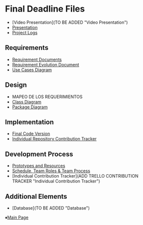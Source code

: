 # Final Deadline Files

* [Video Presentation](TO BE ADDED "Video Presentation")
* [Presentation](https://view.genial.ly/61ae9cffe3eef30d7e86a9e1/presentation-presentacion-universo-vibrant "Video Presentation")
* [Project Logs](https://github.com/Edwin-Lines/Project-Cosmos/tree/Third-Deadline/Documentation/Project%20Logs "Project Logs")

## Requirements
* [Requirement Documents](https://github.com/Edwin-Lines/Project-Cosmos/blob/Third-Deadline/Documentation/Requirements/Requirements.md "Requirements")
* [Requirement Evolution Document](https://github.com/Edwin-Lines/Project-Cosmos/blob/Third-Deadline/Documentation/Requirements/Requirement-Evolution.md "Requirement Evolution")
* [Use Cases Diagram](https://github.com/Edwin-Lines/Project-Cosmos/blob/Third-Deadline/Documentation/Use%20Cases%20Diagram%2C%20User%20Stories%20%26%20Use%20Scenarios/Use%20Class%20Diagram.md "Use Cases Diagram")

## Design
* MAPEO DE LOS REQUERIMIENTOS
* [Class Diagram](https://github.com/Edwin-Lines/Project-Cosmos/blob/Third-Deadline/Documentation/Prototypes%20and%20Resources/Class%20Diagram.md "Class Diagram")
* [Package Diagram](https://github.com/Edwin-Lines/Project-Cosmos/blob/Third-Deadline/Resources/Images/PackageDiagram.png "Package Diagram")

## Implementation
* [Final Code Version](https://github.com/Edwin-Lines/Project-Cosmos-Bots-Code "Final Code Version")
* [Individual Repository Contribution Tracker](https://github.com/Edwin-Lines/Project-Cosmos/blob/Third-Deadline/Resources/Images/IndividualRepositoryContribution.png "Individual Repository Contribution Tracker")

## Development Process
* [Prototypes and Resources](https://github.com/Edwin-Lines/Project-Cosmos/tree/Third-Deadline/Documentation/Prototypes%20and%20Resources "Prototypes and Resources")
* [Schedule, Team Roles & Team Process](https://github.com/Edwin-Lines/Project-Cosmos/tree/Third-Deadline/Documentation/Schedule,%20Team%20Roles%20&%20Team%20Process "Schedule, Team Roles & Team Process")
* [Individual Contribution Tracker](ADD TRELLO CONTRIBUTION TRACKER "Individual Contribution Tracker")

## Additional Elements
* [Database](TO BE ADDED "Database")

 ♦[Main Page](https://github.com/Edwin-Lines/Project-Cosmos/tree/Third-Deadline) 
